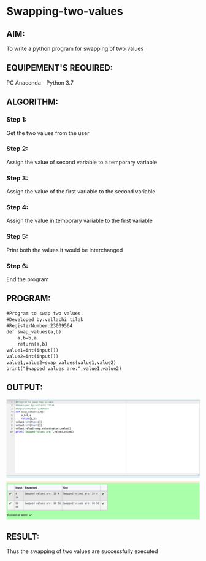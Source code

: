 # Swapping-two-values
## AIM:
To write a python program for swapping of two values
## EQUIPEMENT'S REQUIRED: 
PC
Anaconda - Python 3.7
## ALGORITHM: 
### Step 1:
Get the two values from the user
### Step 2: 
Assign the value of second variable to a temporary variable 
### Step 3: 
Assign the value of the first variable to the second variable.
### Step 4:  
Assign the value in temporary variable to the first variable
### Step 5: 
Print both the values it would be interchanged
### Step 6: 
End the program
## PROGRAM:
```
#Program to swap two values.
#Developed by:vellachi tilak
#RegisterNumber:23009564
def swap_values(a,b):
    a,b=b,a
    return(a,b)
value1=int(input()) 
value2=int(input())
value1,value2=swap_values(value1,value2)
print("Swapped values are:",value1,value2)    
```
## OUTPUT:
![output1](output1.png)


## RESULT:
Thus the swapping of two values are successfully executed



